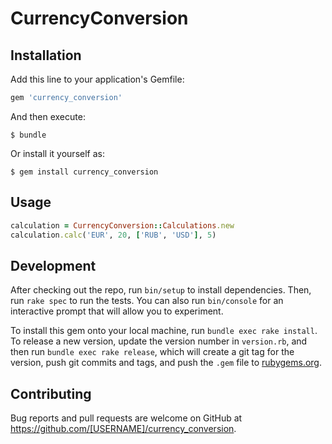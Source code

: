 # CurrencyConversion

## Installation

Add this line to your application's Gemfile:

```ruby
gem 'currency_conversion'
```

And then execute:

    $ bundle

Or install it yourself as:

    $ gem install currency_conversion

## Usage

```ruby
calculation = CurrencyConversion::Calculations.new
calculation.calc('EUR', 20, ['RUB', 'USD'], 5)
```

## Development

After checking out the repo, run `bin/setup` to install dependencies. Then, run `rake spec` to run the tests. You can also run `bin/console` for an interactive prompt that will allow you to experiment.

To install this gem onto your local machine, run `bundle exec rake install`. To release a new version, update the version number in `version.rb`, and then run `bundle exec rake release`, which will create a git tag for the version, push git commits and tags, and push the `.gem` file to [rubygems.org](https://rubygems.org).

## Contributing

Bug reports and pull requests are welcome on GitHub at https://github.com/[USERNAME]/currency_conversion.


